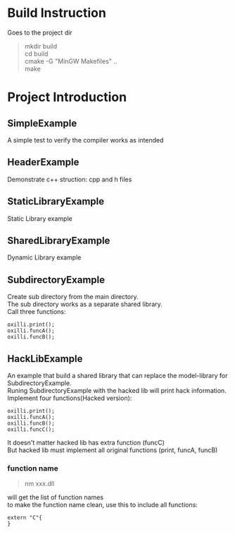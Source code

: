 
# Build Instruction
Goes to the project dir  
> mkdir build  
> cd build  
> cmake -G "MinGW Makefiles" ..  
> make  
  
# Project Introduction
## SimpleExample
A simple test to verify the compiler works as intended

## HeaderExample
Demonstrate c++ struction: cpp and h files  


## StaticLibraryExample
Static Library example


## SharedLibraryExample
Dynamic Library example


## SubdirectoryExample
Create sub directory from the main directory.  
The sub directory works as a separate shared library.  
Call three functions:  
```
oxilli.print();
oxilli.funcA();
oxilli.funcB();
```


## HackLibExample  
An example that build a shared library that can replace the model-library for SubdirectoryExample.  
Runing SubdirectoryExample with the hacked lib will print hack information.  
Implement four functions(Hacked version):  
```
oxilli.print();
oxilli.funcA();
oxilli.funcB();
oxilli.funcC();
```
It doesn't matter hacked lib has extra function (funcC)  
But hacked lib must implement all original functions (print, funcA, funcB)

### function name
> nm xxx.dll

will get the list of function names  
to make the function name clean, use this to include all functions:  
```
extern "C"{
}
```




